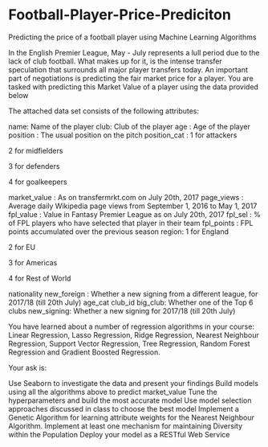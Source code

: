 # Football-Player-Price-Prediciton
Predicting the price of a football player using Machine Learning Algorithms

In the English Premier League, May - July represents a lull period due to the lack of club football. What makes up for it, is the intense transfer speculation that surrounds all major player transfers today. An important part of negotiations is predicting the fair market price for a player. You are tasked with predicting this Market Value of a player using the data provided below

The attached data set consists of the following attributes:

name: Name of the player
club: Club of the player
age : Age of the player
position : The usual position on the pitch
position_cat : 
1 for attackers

2 for midfielders

3 for defenders

4 for goalkeepers

market_value : As on transfermrkt.com on July 20th, 2017
page_views : Average daily Wikipedia page views from September 1, 2016 to May 1, 2017
fpl_value : Value in Fantasy Premier League as on July 20th, 2017
fpl_sel : % of FPL players who have selected that player in their team
fpl_points : FPL points accumulated over the previous season
region: 
1 for England

2 for EU

3 for Americas

4 for Rest of World

nationality
new_foreign : Whether a new signing from a different league, for 2017/18 (till 20th July)
age_cat
club_id
big_club: Whether one of the Top 6 clubs
new_signing: Whether a new signing for 2017/18 (till 20th July)

You have learned about a number of regression algorithms in your course: Linear Regression, Lasso Regression, Ridge Regression, Nearest Neighbour Regression, Support Vector Regression, Tree Regression, Random Forest Regression and Gradient Boosted Regression. 

Your ask is:

Use Seaborn to investigate the data and present your findings 
Build models using all the algorithms above to predict market_value
Tune the hyperparameters and build the most accurate model 
Use model selection approaches discussed in class to choose the best model 
Implement a Genetic Algorithm for learning attribute weights for the Nearest Neighbour Algorithm. Implement at least one mechanism for maintaining Diversity within the Population 
Deploy your model as a RESTful Web Service 
